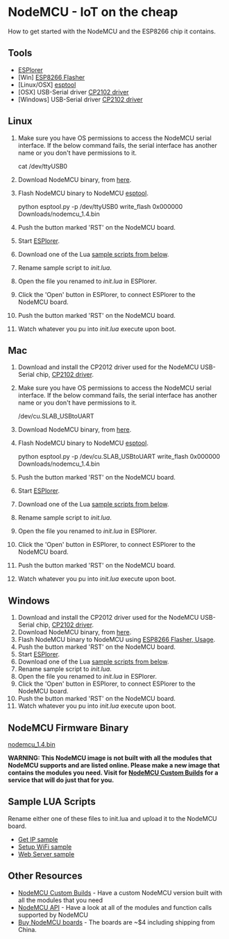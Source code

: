 # NodeMCU - IoT on the cheap
How to get started with the NodeMCU and the ESP8266 chip it contains.

## Tools
 * [ESPlorer](http://esp8266.ru/esplorer-latest/?f=ESPlorer.zip)
 * [Win] [ESP8266 Flasher](https://github.com/nodemcu/nodemcu-flasher/blob/master/Win32/Release/ESP8266Flasher.exe)
 * [Linux/OSX] [esptool](https://github.com/themadinventor/esptool)
 * [OSX] USB-Serial driver [CP2102 driver](https://www.silabs.com/Support%20Documents/Software/Mac_OSX_VCP_Driver.zip)
 * [Windows] USB-Serial driver [CP2102 driver](https://www.silabs.com/Support%20Documents/Software/CP210x_VCP_Windows.zip)

## Linux

  1. Make sure you have OS permissions to access the NodeMCU serial interface. If the below command fails, the serial interface has another name or you don't have permissions to it.

        cat /dev/ttyUSB0

  2. Download NodeMCU binary, from [here](https://github.com/xil-se/nodemcu_iot_on_the_cheap/raw/master/nodemcu_1.4.bin).
  3. Flash NodeMCU binary to NodeMCU [esptool](https://github.com/themadinventor/esptool).

        python esptool.py -p /dev/ttyUSB0 write_flash 0x000000 Downloads/nodemcu_1.4.bin

  4. Push the button marked 'RST' on the NodeMCU board.
  5. Start [ESPlorer](http://esp8266.ru/esplorer-latest/?f=ESPlorer.zip).
  6. Download one of the Lua [sample scripts from below](#samples).
  7. Rename sample script to _init.lua_.
  8. Open the file you renamed to _init.lua_ in ESPlorer.
  9. Click the 'Open' button in ESPlorer, to connect ESPlorer to the NodeMCU board.
  10. Push the button marked 'RST' on the NodeMCU board.
  11. Watch whatever you pu into _init.lua_ execute upon boot.


## Mac

  1. Download and install the CP2012 driver used for the NodeMCU USB-Serial chip, [CP2102 driver](https://www.silabs.com/Support%20Documents/Software/Mac_OSX_VCP_Driver.zip).
  2. Make sure you have OS permissions to access the NodeMCU serial interface. If the below command fails, the serial interface has another name or you don't have permissions to it.

        /dev/cu.SLAB_USBtoUART

  3. Download NodeMCU binary, from [here](https://github.com/xil-se/nodemcu_iot_on_the_cheap/raw/master/nodemcu_1.4.bin).
  4. Flash NodeMCU binary to NodeMCU [esptool](https://github.com/themadinventor/esptool).

        python esptool.py -p /dev/cu.SLAB_USBtoUART write_flash 0x000000 Downloads/nodemcu_1.4.bin

  5. Push the button marked 'RST' on the NodeMCU board.
  6. Start [ESPlorer](http://esp8266.ru/esplorer-latest/?f=ESPlorer.zip).
  7. Download one of the Lua [sample scripts from below](#samples).
  8. Rename sample script to _init.lua_.
  9. Open the file you renamed to _init.lua_ in ESPlorer.
  10. Click the 'Open' button in ESPlorer, to connect ESPlorer to the NodeMCU board.
  11. Push the button marked 'RST' on the NodeMCU board.
  12. Watch whatever you pu into _init.lua_ execute upon boot.

## Windows

  1. Download and install the CP2012 driver used for the NodeMCU USB-Serial chip, [CP2102 driver](https://www.silabs.com/Support%20Documents/Software/CP210x_VCP_Windows.zip).
  2. Download NodeMCU binary, from [here](https://github.com/xil-se/nodemcu_iot_on_the_cheap/raw/master/nodemcu_1.4.bin).
  3. Flash NodeMCU binary to NodeMCU using [ESP8266 Flasher, Usage](https://github.com/nodemcu/nodemcu-flasher).
  4. Push the button marked 'RST' on the NodeMCU board.
  5. Start [ESPlorer](http://esp8266.ru/esplorer-latest/?f=ESPlorer.zip).
  6. Download one of the Lua [sample scripts from below](#samples).
  7. Rename sample script to _init.lua_.
  8. Open the file you renamed to _init.lua_ in ESPlorer.
  9. Click the 'Open' button in ESPlorer, to connect ESPlorer to the NodeMCU board.
  10. Push the button marked 'RST' on the NodeMCU board.
  11. Watch whatever you pu into _init.lua_ execute upon boot.




## NodeMCU Firmware Binary

[nodemcu_1.4.bin](https://github.com/xil-se/nodemcu_iot_on_the_cheap/raw/master/nodemcu_1.4.bin)

**WARNING: This NodeMCU image is not built with all the modules that NodeMCU supports and are listed online. Please make a new image that contains the modules you need. Visit for [NodeMCU Custom Builds](http://frightanic.com/nodemcu-custom-build/) for a service that will do just that for you.**


## <a name="samples"></a>Sample LUA Scripts
Rename either one of these files to init.lua and upload it to the NodeMCU board.

 * [Get IP sample](https://raw.githubusercontent.com/xil-se/nodemcu_iot_on_the_cheap/master/get_ip.lua)
 * [Setup WiFi sample](https://raw.githubusercontent.com/xil-se/nodemcu_iot_on_the_cheap/master/setup_wifi.lua)
 * [Web Server sample](https://raw.githubusercontent.com/xil-se/nodemcu_iot_on_the_cheap/master/webserver.lua)


## Other Resources

 * [NodeMCU Custom Builds](http://frightanic.com/nodemcu-custom-build/) - Have a custom NodeMCU version built with all the modules that you need
 * [NodeMCU API](https://github.com/nodemcu/nodemcu-firmware/wiki/nodemcu_api_en) - Have a look at all of the modules and function calls supported by NodeMCU
 * [Buy NodeMCU boards](http://www.aliexpress.com/item/New-Wireless-module-NodeMcu-Lua-WIFI-Internet-of-Things-development-board-based-ESP8266-with-pcb-Antenna/32299982691.html?ws_ab_test=searchweb201556_6,searchweb201644_1_79_78_77_82_80_62_81,searchweb201560_4) - The boards are ~$4 including shipping from China. 
